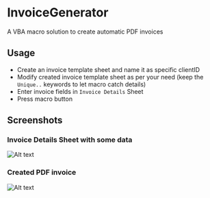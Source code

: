 # InvoiceGenerator
A VBA macro solution to create automatic PDF invoices

## Usage
* Create an invoice template sheet and name it as specific clientID
* Modify created invoice template sheet as per your need (keep the ``Unique..`` keywords to let macro catch details)
* Enter invoice fields in ``Invoice Details`` Sheet
* Press macro button

## Screenshots
### Invoice Details Sheet with some data
![Alt text](https://github.com/sezerad/InvoiceGenerator/blob/master/Screenshots/InvoiceDetail.png?raw=true "InvoiceGenerator")
### Created PDF invoice
![Alt text](https://github.com/sezerad/InvoiceGenerator/blob/master/Screenshots/InvoiceExample.png?raw=true "InvoiceGenerator")
